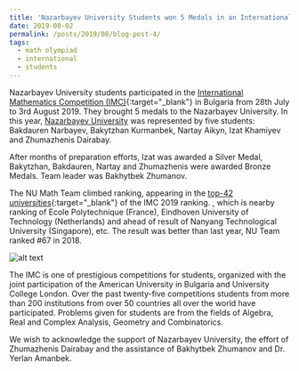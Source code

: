 ```yaml
---
title: 'Nazarbayev University Students won 5 Medals in an International Mathematics Competition'
date: 2019-08-02
permalink: /posts/2019/08/blog-post-4/
tags:
  - math olympiad
  - international
  - students
---
```


Nazarbayev University students participated in the [International Mathematics Competition (IMC)](https://www.imc-math.org.uk/){:target="_blank"} in Bulgaria from 28th July to 3rd August 2019. 
They brought 5 medals to the Nazarbayev University. In this year, [Nazarbayev University](https://nu.edu.kz/) was represented by five students: Bakdauren Narbayev, Bakytzhan Kurmanbek, Nartay Aikyn,
Izat Khamiyev and Zhumazhenis Dairabay. 

After months of preparation efforts, Izat was awarded a Silver Medal, Bakytzhan, Bakdauren, Nartay and Zhumazhenis  were awarded Bronze Medals. Team leader was Bakhytbek Zhumanov.

The NU Math Team climbed ranking, appearing in the [top-42 universities](https://www.imc-math.org.uk/?year=2019&section=results&item=byteam){:target="_blank"} of the IMC 2019 ranking. 
, which is nearby ranking of Ecole Polytechnique (France), Eindhoven University of Technology (Netherlands) and ahead of  result of Nanyang Technological University (Singapore), etc.
The result was better than last year, NU Team ranked #67 in 2018. 

![alt text](/files/posts/IMC2019/Medals.png "NU Math Team")

The IMC is one of prestigious competitions for students, organized with the joint participation of the American University in Bulgaria and University College London.
Over the past twenty-five competitions students from more than 200 institutions from over 50 countries all over the world have participated. 
Problems given for students are from the fields of Algebra, Real and Complex Analysis, Geometry and Combinatorics. 

We wish to acknowledge the support of Nazarbayev University, the effort of Zhumazhenis Dairabay and the assistance of Bakhytbek Zhumanov and Dr. Yerlan Amanbek.
	 
